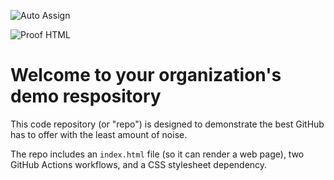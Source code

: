 ![Auto Assign](https://github.com/gebzesc1/demo-repository/actions/workflows/auto-assign.yml/badge.svg)

![Proof HTML](https://github.com/gebzesc1/demo-repository/actions/workflows/proof-html.yml/badge.svg)

# Welcome to your organization's demo respository
This code repository (or "repo") is designed to demonstrate the best GitHub has to offer with the least amount of noise.

The repo includes an `index.html` file (so it can render a web page), two GitHub Actions workflows, and a CSS stylesheet dependency.
